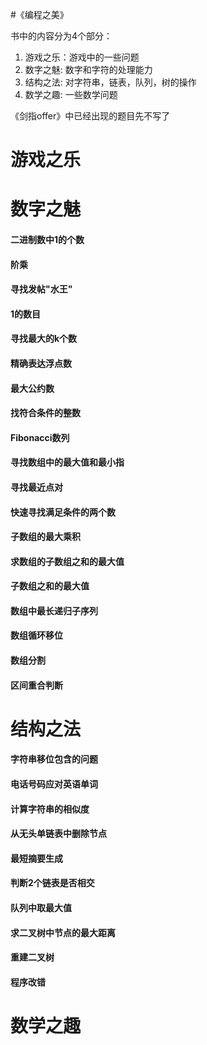 #《编程之美》

书中的内容分为4个部分：

1. 游戏之乐：游戏中的一些问题
2. 数字之魅: 数字和字符的处理能力
3. 结构之法: 对字符串，链表，队列，树的操作
4. 数学之趣: 一些数学问题

《剑指offer》中已经出现的题目先不写了
 
# 游戏之乐




# 数字之魅


#### 二进制数中1的个数


#### 阶乘


#### 寻找发帖"水王"


#### 1的数目


#### 寻找最大的k个数


#### 精确表达浮点数


#### 最大公约数


#### 找符合条件的整数


#### Fibonacci数列


#### 寻找数组中的最大值和最小指


#### 寻找最近点对

#### 快速寻找满足条件的两个数


#### 子数组的最大乘积


#### 求数组的子数组之和的最大值


#### 子数组之和的最大值


#### 数组中最长递归子序列


#### 数组循环移位



#### 数组分割


#### 区间重合判断



# 结构之法


#### 字符串移位包含的问题


#### 电话号码应对英语单词


#### 计算字符串的相似度


#### 从无头单链表中删除节点




#### 最短摘要生成


#### 判断2个链表是否相交


#### 队列中取最大值


#### 求二叉树中节点的最大距离


#### 重建二叉树


#### 程序改错



# 数学之趣


####







